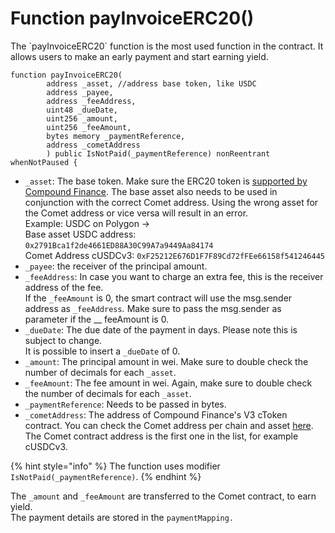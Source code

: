 # Function payInvoiceERC20()

The \`payInvoiceERC20\` function is the most used function in the contract. It allows users to make an early payment and start earning yield.

```solidity
function payInvoiceERC20(
        address _asset, //address base token, like USDC
        address _payee,
        address _feeAddress,
        uint48 _dueDate,
        uint256 _amount,
        uint256 _feeAmount,
        bytes memory _paymentReference,
        address _cometAddress
        ) public IsNotPaid(_paymentReference) nonReentrant whenNotPaused {
```

* `_asset`: The base token. Make sure the ERC20 token is [supported by Compound Finance](https://docs.compound.finance/#networks). The base asset also needs to be used in conjunction with the correct Comet address. Using the wrong asset for the Comet address or vice versa will result in an error.\
  Example: USDC on Polygon ->\
  Base asset USDC address: `0x2791Bca1f2de4661ED88A30C99A7a9449Aa84174`\
  Comet Address cUSDCv3: `0xF25212E676D1F7F89Cd72fFEe66158f541246445`
* `_payee`: the receiver of the principal amount.
* `_feeAddress`: In case you want to charge an extra fee, this is the receiver address of the fee.\
  If the `_feeAmount` is 0, the smart contract will use the msg.sender address as `_feeAddress`_._ Make sure to pass the msg.sender as parameter if the __ feeAmount is 0.
* `_dueDate`: The due date of the payment in days. Please note this is subject to change.\
  It is possible to insert a `_dueDate` of 0.
* `_amount`: The principal amount in wei. Make sure to double check the number of decimals for each `_asset`.
* `_feeAmount`: The fee amount in wei. Again, make sure to double check the number of decimals for each `_asset`.
* `_paymentReference`: Needs to be passed in bytes.&#x20;
* `_cometAddress`: The address of Compound Finance's V3 cToken contract. You can check the Comet address per chain and asset [here](https://docs.compound.finance/#networks). The Comet contract address is the first one in the list, for example cUSDCv3.

{% hint style="info" %}
The function uses modifier `IsNotPaid(_paymentReference)`.
{% endhint %}

The `_amount` and `_feeAmount` are transferred to the Comet contract, to earn yield.\
The payment details are stored in the `paymentMapping.`
